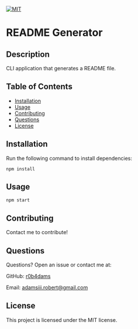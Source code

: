 
  [![MIT](https://img.shields.io/badge/license-MIT-blue)](https://opensource.org/licenses/MIT)

  # README Generator

  ## Description

  CLI application that generates a README file.

  ## Table of Contents

  * [Installation](#installation)
  * [Usage](#usage)
  * [Contributing](#contributing)
  * [Questions](#questions)
  * [License](#license)

  ## Installation

  Run the following command to install dependencies:

  ```
  npm install
  ```

  ## Usage

 ```
 npm start
 ```

  ## Contributing

  Contact me to contribute!

  ## Questions

  Questions? Open an issue or contact me at:



  GitHub: [r0b4dams](https://github.com/r0b4dams)

  Email: adamsiii.robert@gmail.com


  ## License

  This project is licensed under the MIT license.

